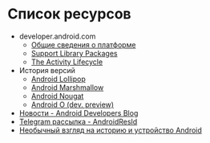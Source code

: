 <!-- .slide:    data-transition="convex" -->

# Список ресурсов

* developer.android.com
    + [Общие сведения о платформе](https://developer.android.com/guide/index.html)
    + [Support Library Packages](https://developer.android.com/topic/libraries/support-library/packages.html)
    + [The Activity Lifecycle](https://developer.android.com/guide/components/activities/activity-lifecycle.html)
* История версий
    + [Android Lollipop](https://developer.android.com/about/versions/lollipop.html)
    + [Android Marshmallow](https://developer.android.com/about/versions/marshmallow/android-6.0-changes.html)
    + [Android Nougat](https://developer.android.com/about/versions/nougat/index.html)
    + [Android O (dev. preview)](https://developer.android.com/preview/api-overview.html)
* [Новости - Android Developers Blog](https://android-developers.googleblog.com/)
* [Telegram рассылка - AndroidResId](https://t.me/AndroidResId)
* [Необычный взгляд на историю и устройство Android](https://habrahabr.ru/post/140459/)